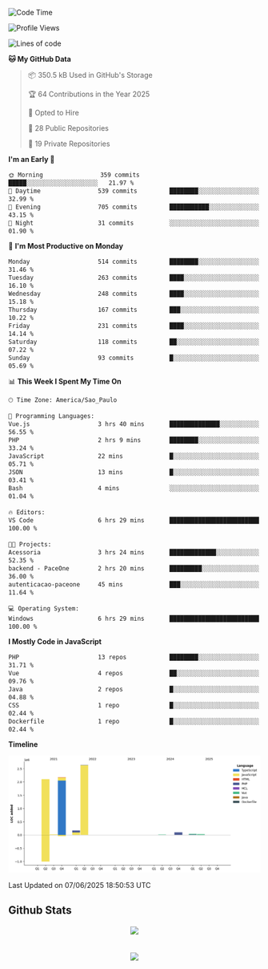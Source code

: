  
<!--START_SECTION:waka-->
![Code Time](http://img.shields.io/badge/Code%20Time-1%2C877%20hrs%2051%20mins-blue)

![Profile Views](http://img.shields.io/badge/Profile%20Views-0-blue)

![Lines of code](https://img.shields.io/badge/From%20Hello%20World%20I%27ve%20Written-7.2%20million%20lines%20of%20code-blue)

**🐱 My GitHub Data** 

> 📦 350.5 kB Used in GitHub's Storage 
 > 
> 🏆 64 Contributions in the Year 2025
 > 
> 💼 Opted to Hire
 > 
> 📜 28 Public Repositories 
 > 
> 🔑 19 Private Repositories 
 > 
**I'm an Early 🐤** 

```text
🌞 Morning                359 commits         █████░░░░░░░░░░░░░░░░░░░░   21.97 % 
🌆 Daytime                539 commits         ████████░░░░░░░░░░░░░░░░░   32.99 % 
🌃 Evening                705 commits         ███████████░░░░░░░░░░░░░░   43.15 % 
🌙 Night                  31 commits          ░░░░░░░░░░░░░░░░░░░░░░░░░   01.90 % 
```
📅 **I'm Most Productive on Monday** 

```text
Monday                   514 commits         ████████░░░░░░░░░░░░░░░░░   31.46 % 
Tuesday                  263 commits         ████░░░░░░░░░░░░░░░░░░░░░   16.10 % 
Wednesday                248 commits         ████░░░░░░░░░░░░░░░░░░░░░   15.18 % 
Thursday                 167 commits         ███░░░░░░░░░░░░░░░░░░░░░░   10.22 % 
Friday                   231 commits         ████░░░░░░░░░░░░░░░░░░░░░   14.14 % 
Saturday                 118 commits         ██░░░░░░░░░░░░░░░░░░░░░░░   07.22 % 
Sunday                   93 commits          █░░░░░░░░░░░░░░░░░░░░░░░░   05.69 % 
```


📊 **This Week I Spent My Time On** 

```text
🕑︎ Time Zone: America/Sao_Paulo

💬 Programming Languages: 
Vue.js                   3 hrs 40 mins       ██████████████░░░░░░░░░░░   56.55 % 
PHP                      2 hrs 9 mins        ████████░░░░░░░░░░░░░░░░░   33.24 % 
JavaScript               22 mins             █░░░░░░░░░░░░░░░░░░░░░░░░   05.71 % 
JSON                     13 mins             █░░░░░░░░░░░░░░░░░░░░░░░░   03.41 % 
Bash                     4 mins              ░░░░░░░░░░░░░░░░░░░░░░░░░   01.04 % 

🔥 Editors: 
VS Code                  6 hrs 29 mins       █████████████████████████   100.00 % 

🐱‍💻 Projects: 
Acessoria                3 hrs 24 mins       █████████████░░░░░░░░░░░░   52.35 % 
backend - PaceOne        2 hrs 20 mins       █████████░░░░░░░░░░░░░░░░   36.00 % 
autenticacao-paceone     45 mins             ███░░░░░░░░░░░░░░░░░░░░░░   11.64 % 

💻 Operating System: 
Windows                  6 hrs 29 mins       █████████████████████████   100.00 % 
```

**I Mostly Code in JavaScript** 

```text
PHP                      13 repos            ████████░░░░░░░░░░░░░░░░░   31.71 % 
Vue                      4 repos             ██░░░░░░░░░░░░░░░░░░░░░░░   09.76 % 
Java                     2 repos             █░░░░░░░░░░░░░░░░░░░░░░░░   04.88 % 
CSS                      1 repo              █░░░░░░░░░░░░░░░░░░░░░░░░   02.44 % 
Dockerfile               1 repo              █░░░░░░░░░░░░░░░░░░░░░░░░   02.44 % 
```



**Timeline**

![Lines of Code chart](https://raw.githubusercontent.com/MaueDev/MaueDev/main/assets/bar_graph.png)


 Last Updated on 07/06/2025 18:50:53 UTC
<!--END_SECTION:waka-->

## Github Stats  
<div align="center"><img src="https://github-readme-stats.vercel.app/api/top-langs/?username=MaueDev&hide_border=true&layout=compact" align="center" /></div>  

<br/>  

<br/>  

<div align="center">
<img src="https://komarev.com/ghpvc/?username=MaueDev&&style=flat-square" align="center" />
</div>  
  
